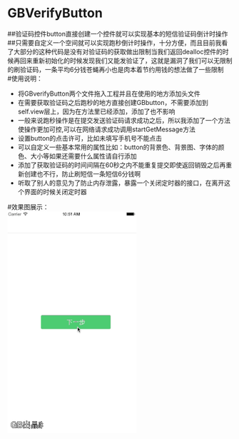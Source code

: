 # GBVerifyButton
##验证码控件button直接创建一个控件就可以实现基本的短信验证码倒计时操作<br>
##只需要自定义一个空间就可以实现跑秒倒计时操作，十分方便，而且目前我看了大部分的这种代码是没有对验证码的获取做出限制当我们返回dealloc控件的时候再回来重新初始化的时候发现我们又能发验证了，这就是漏洞了我们可以无限制的刷验证码，一条平均6分钱苍蝇再小也是肉本着节约用钱的想法做了一些限制<br>
#使用说明：<br>
* 将GBverifyButton两个文件拖入工程并且在使用的地方添加头文件<br>
* 在需要获取验证码之后跑秒的地方直接创建GBbutton，不需要添加到self.view层上，因为在方法里已经添加，添加了也不影响<br>
* 一般来说跑秒操作是在提交发送验证码请求成功之后，所以我添加了一个方法使操作更加可控,可以在网络请求成功调用startGetMessage方法<br>
* 设置button的点击许可，比如未填写手机号不能点击<br>
* 可以自定义一些基本常用的属性比如：button的背景色、背景图、字体的颜色、大小等如果还需要什么属性请自行添加<br>
* 添加了获取验证码的时间间隔在60秒之内不能重复提交即使返回销毁之后再重新创建也不行，防止刷短信一条短信6分钱啊<br>
* 听取了别人的意见为了防止内存泄露，暴露一个关闭定时器的接口，在离开这个界面的时候关闭定时器<br>

#效果图展示：<br>
![image](https://github.com/mokey1422/gifResource/blob/master/sms.gif)
